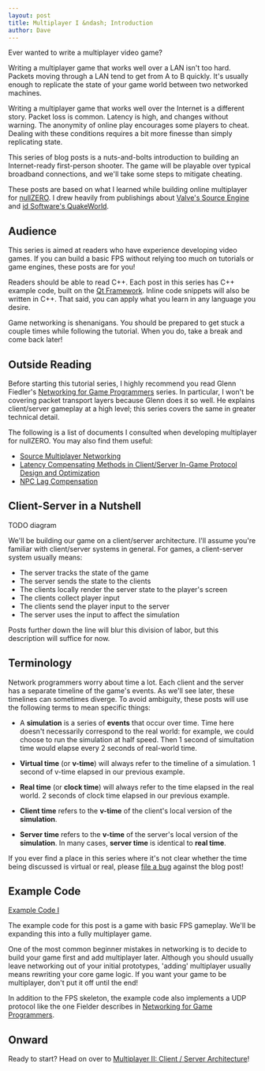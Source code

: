 ```yaml
---
layout: post
title: Multiplayer I &ndash; Introduction
author: Dave
---
```


Ever wanted to write a multiplayer video game?

Writing a multiplayer game that works well over a LAN isn't too hard. Packets
moving through a LAN tend to get from A to B quickly. It's
usually enough to replicate the state of your game world between two networked
machines.

Writing a multiplayer game that works well over the Internet is a different
story. Packet loss is common. Latency is high, and changes without warning.
The anonymity of online play encourages some players to cheat. 
Dealing with these conditions requires a bit more finesse than simply 
replicating state.

This series of blog posts is a nuts-and-bolts introduction to building 
an Internet-ready first-person shooter. The game will be playable over typical
broadband connections, and we'll take some steps to mitigate cheating.

These posts are based on what I learned while building online multiplayer 
for [nullZERO](http://fracture-studios.com/404). I drew heavily from
publishings about [Valve's Source Engine](http://source.valvesoftware.com/) 
and [id Software's QuakeWorld](http://en.wikipedia.org/wiki/QuakeWorld). 

## Audience

This series is aimed at readers who have experience developing video games.
If you can build a basic FPS without relying too much on tutorials or game
engines, these posts are for you!

Readers should be able to read C++. Each post in this series has C++ example
code, built on the [Qt Framework](http://qt.nokia.com). Inline code snippets 
will also be written in C++. That said, you can apply what you learn in any
language you desire.

Game networking is shenanigans. You should be prepared to get stuck a couple 
times while following the tutorial. When you do, take a break and come back
later!

## Outside Reading

Before starting this tutorial series, I highly recommend you read Glenn 
Fiedler's 
[Networking for Game Programmers](http://gafferongames.com/networking-for-game-programmers) 
series. In particular, I won't be covering packet transport layers because
Glenn does it so well. He explains client/server gameplay at a high level;
this series covers the same in greater technical detail.

The following is a list of documents I consulted when developing multiplayer
for nullZERO. You may also find them useful:

* [Source Multiplayer Networking](https://developer.valvesoftware.com/wiki/Source_Multiplayer_Networking)
* [Latency Compensating Methods in Client/Server In-Game Protocol Design and Optimization](https://developer.valvesoftware.com/wiki/Latency_Compensating_Methods_in_Client/Server_In-game_Protocol_Design_and_Optimization)
* [NPC Lag Compensation](https://developer.valvesoftware.com/wiki/NPC_Lag_Compensation)

## Client-Server in a Nutshell

TODO diagram

We'll be building our game on a client/server architecture. I'll assume 
you're familiar with client/server systems in general. For games,
a client-server system usually means:

* The server tracks the state of the game
* The server sends the state to the clients
* The clients locally render the server state to the player's screen
* The clients collect player input
* The clients send the player input to the server
* The server uses the input to affect the simulation

Posts further down the line will blur this division of labor, but this 
description will suffice for now.

## Terminology

Network programmers worry about time a lot. Each client and the server has
a separate timeline of the game's events. As we'll see later, these timelines 
can sometimes diverge. To avoid ambiguity, these posts will use the following
terms to mean specific things:

* A **simulation** is a series of **events** that occur over time. Time here
  doesn't necessarily correspond to the real world: for example, we could
  choose to run the simulation at half speed. Then 1 second of simultation
  time would elapse every 2 seconds of real-world time. 

* **Virtual time** (or **v-time**) will always refer to the timeline of a
  simulation. 1 second of v-time elapsed in our previous example.

* **Real time** (or **clock time**) will always refer to the time elapsed in
  the real world. 2 seconds of clock time elapsed in our previous example.

* **Client time** refers to the **v-time** of the client's local version of
  the **simulation**.

* **Server time** refers to the **v-time** of the server's local version of
  the **simulation**. In many cases, **server time** is identical to **real
  time**. 

If you ever find a place in this series where it's not clear whether the time
being discussed is virtual or real, please
[file a bug](https://github.com/davekilian/davekilian.github.com/issues)
against the blog post!

## Example Code

[Example Code I](404)

The example code for this post is a game with basic FPS gameplay. We'll be
expanding this into a fully multiplayer game. 

One of the most common beginner mistakes in networking is to decide to build
your game first and add multiplayer later. Although you should usually leave
networking out of your initial prototypes, 'adding' multiplayer usually means
rewriting your core game logic. If you want your game to be multiplayer, 
don't put it off until the end!

In addition to the FPS skeleton, the example code also implements a UDP
protocol like the one Fielder describes in
[Networking for Game Programmers](http://gafferongames.com/networking-for-game-programmers).

## Onward

Ready to start? Head on over to
[Multiplayer II: Client / Server Architecture](/2012/07/15/multiplayer-ii.html)!

